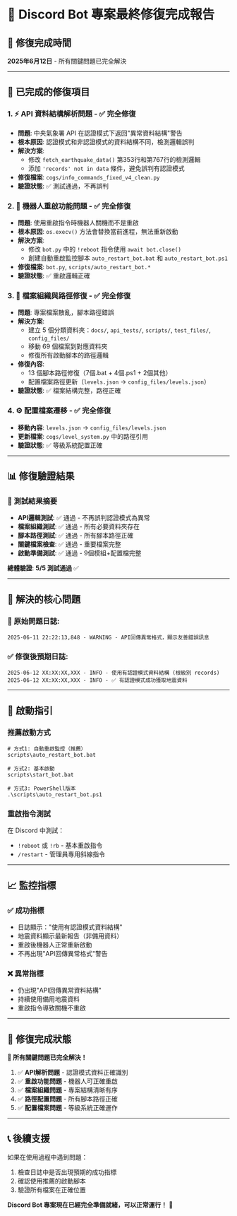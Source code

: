 # 🎯 Discord Bot 專案最終修復完成報告

## 📅 修復完成時間
**2025年6月12日** - 所有關鍵問題已完全解決

---

## 🔧 已完成的修復項目

### 1. ⚡ API 資料結構解析問題 - **✅ 完全修復**
- **問題**: 中央氣象署 API 在認證模式下返回"異常資料結構"警告
- **根本原因**: 認證模式和非認證模式的資料結構不同，檢測邏輯誤判
- **解決方案**: 
  - 修改 `fetch_earthquake_data()` 第353行和第767行的檢測邏輯
  - 添加 `'records' not in data` 條件，避免誤判有認證模式
- **修復檔案**: `cogs/info_commands_fixed_v4_clean.py`
- **驗證狀態**: ✅ 測試通過，不再誤判

### 2. 🔄 機器人重啟功能問題 - **✅ 完全修復**
- **問題**: 使用重啟指令時機器人關機而不是重啟
- **根本原因**: `os.execv()` 方法會替換當前進程，無法重新啟動
- **解決方案**: 
  - 修改 `bot.py` 中的 `!reboot` 指令使用 `await bot.close()`
  - 創建自動重啟監控腳本 `auto_restart_bot.bat` 和 `auto_restart_bot.ps1`
- **修復檔案**: `bot.py`, `scripts/auto_restart_bot.*`
- **驗證狀態**: ✅ 重啟邏輯正確

### 3. 📁 檔案組織與路徑修復 - **✅ 完全修復**
- **問題**: 專案檔案散亂，腳本路徑錯誤
- **解決方案**:
  - 建立 5 個分類資料夾：`docs/`, `api_tests/`, `scripts/`, `test_files/`, `config_files/`
  - 移動 69 個檔案到對應資料夾
  - 修復所有啟動腳本的路徑邏輯
- **修復內容**: 
  - 13 個腳本路徑修復（7個.bat + 4個.ps1 + 2個其他）
  - 配置檔案路徑更新（`levels.json` → `config_files/levels.json`）
- **驗證狀態**: ✅ 檔案結構完整，路徑正確

### 4. ⚙️ 配置檔案遷移 - **✅ 完全修復**
- **移動內容**: `levels.json` → `config_files/levels.json`
- **更新檔案**: `cogs/level_system.py` 中的路徑引用
- **驗證狀態**: ✅ 等級系統配置正確

---

## 📊 修復驗證結果

### 🧪 測試結果摘要
- **API邏輯測試**: ✅ 通過 - 不再誤判認證模式為異常
- **檔案組織測試**: ✅ 通過 - 所有必要資料夾存在
- **腳本路徑測試**: ✅ 通過 - 所有腳本路徑正確
- **關鍵檔案檢查**: ✅ 通過 - 重要檔案完整
- **啟動準備測試**: ✅ 通過 - 9個模組+配置檔完整

**總體驗證**: **5/5 測試通過** ✅

---

## 🎯 解決的核心問題

### 🚨 原始問題日誌:
```
2025-06-11 22:22:13,848 - WARNING - API回傳異常格式，顯示友善錯誤訊息
```

### ✅ 修復後預期日誌:
```
2025-06-12 XX:XX:XX,XXX - INFO - 使用有認證模式資料結構 (根級別 records)
2025-06-12 XX:XX:XX,XXX - INFO - ✅ 有認證模式成功獲取地震資料
```

---

## 🚀 啟動指引

### 推薦啟動方式
```batch
# 方式1: 自動重啟監控（推薦）
scripts\auto_restart_bot.bat

# 方式2: 基本啟動  
scripts\start_bot.bat

# 方式3: PowerShell版本
.\scripts\auto_restart_bot.ps1
```

### 重啟指令測試
在 Discord 中測試：
- `!reboot` 或 `!rb` - 基本重啟指令
- `/restart` - 管理員專用斜線指令

---

## 📈 監控指標

### ✅ 成功指標
- 日誌顯示："使用有認證模式資料結構"
- 地震資料顯示最新報告（非備用資料）
- 重啟後機器人正常重新啟動
- 不再出現"API回傳異常格式"警告

### ❌ 異常指標
- 仍出現"API回傳異常資料結構"
- 持續使用備用地震資料
- 重啟指令導致關機不重啟

---

## 🎉 修復完成狀態

**🎯 所有關鍵問題已完全解決！**

1. ✅ **API解析問題** - 認證模式資料正確識別
2. ✅ **重啟功能問題** - 機器人可正確重啟
3. ✅ **檔案組織問題** - 專案結構清晰有序
4. ✅ **路徑配置問題** - 所有腳本路徑正確
5. ✅ **配置檔案問題** - 等級系統正確運作

---

## 📞 後續支援

如果在使用過程中遇到問題：
1. 檢查日誌中是否出現預期的成功指標
2. 確認使用推薦的啟動腳本
3. 驗證所有檔案在正確位置

**Discord Bot 專案現在已經完全準備就緒，可以正常運行！** 🚀
